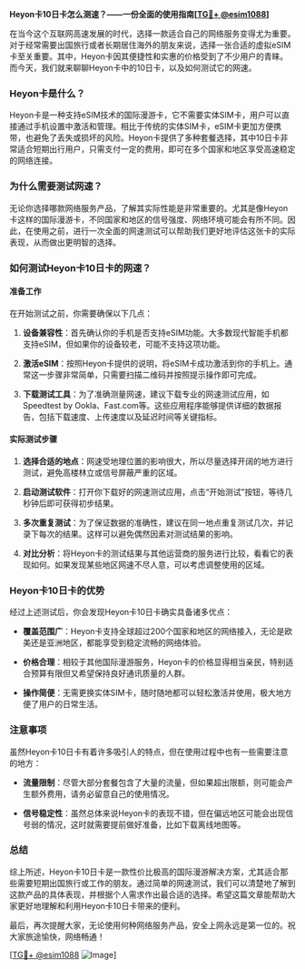 **Heyon卡10日卡怎么测速？——一份全面的使用指南[[TG💪+ @esim1088](https://t.me/s/esim1088)]**

在当今这个互联网高速发展的时代，选择一款适合自己的网络服务变得尤为重要。对于经常需要出国旅行或者长期居住海外的朋友来说，选择一张合适的虚拟eSIM卡至关重要。其中，Heyon卡因其便捷性和实惠的价格受到了不少用户的青睐。而今天，我们就来聊聊Heyon卡中的10日卡，以及如何测试它的网速。

### Heyon卡是什么？

Heyon卡是一种支持eSIM技术的国际漫游卡，它不需要实体SIM卡，用户可以直接通过手机设置中激活和管理。相比于传统的实体SIM卡，eSIM卡更加方便携带，也避免了丢失或损坏的风险。Heyon卡提供了多种套餐选择，其中10日卡非常适合短期出行用户，只需支付一定的费用，即可在多个国家和地区享受高速稳定的网络连接。

### 为什么需要测试网速？

无论你选择哪款网络服务产品，了解其实际性能是非常重要的。尤其是像Heyon卡这样的国际漫游卡，不同国家和地区的信号强度、网络环境可能会有所不同。因此，在使用之前，进行一次全面的网速测试可以帮助我们更好地评估这张卡的实际表现，从而做出更明智的选择。

### 如何测试Heyon卡10日卡的网速？

#### 准备工作

在开始测试之前，你需要确保以下几点：

1. **设备兼容性**：首先确认你的手机是否支持eSIM功能。大多数现代智能手机都支持eSIM，但如果你的设备较老，可能不支持这项功能。
   
2. **激活eSIM**：按照Heyon卡提供的说明，将eSIM卡成功激活到你的手机上。通常这一步骤非常简单，只需要扫描二维码并按照提示操作即可完成。

3. **下载测试工具**：为了准确测量网速，建议下载专业的网速测试应用，如Speedtest by Ookla、Fast.com等。这些应用程序能够提供详细的数据报告，包括下载速度、上传速度以及延迟时间等关键指标。

#### 实际测试步骤

1. **选择合适的地点**：网速受地理位置的影响很大，所以尽量选择开阔的地方进行测试，避免高楼林立或信号屏蔽严重的区域。

2. **启动测试软件**：打开你下载好的网速测试应用，点击“开始测试”按钮，等待几秒钟后即可获得初步结果。

3. **多次重复测试**：为了保证数据的准确性，建议在同一地点重复测试几次，并记录下每次的结果。这样可以避免偶然因素对测试结果的影响。

4. **对比分析**：将Heyon卡的测试结果与其他运营商的服务进行比较，看看它的表现如何。如果发现某些地区网速不尽人意，可以考虑调整使用的区域。

### Heyon卡10日卡的优势

经过上述测试后，你会发现Heyon卡10日卡确实具备诸多优点：

- **覆盖范围广**：Heyon卡支持全球超过200个国家和地区的网络接入，无论是欧美还是亚洲地区，都能享受到稳定流畅的网络体验。
  
- **价格合理**：相较于其他国际漫游服务，Heyon卡的价格显得相当亲民，特别适合预算有限但又希望保持良好通讯质量的人群。

- **操作简便**：无需更换实体SIM卡，随时随地都可以轻松激活并使用，极大地方便了用户的日常生活。

### 注意事项

虽然Heyon卡10日卡有着许多吸引人的特点，但在使用过程中也有一些需要注意的地方：

- **流量限制**：尽管大部分套餐包含了大量的流量，但如果超出限额，则可能会产生额外费用，请务必留意自己的使用情况。

- **信号稳定性**：虽然总体来说Heyon卡的表现不错，但在偏远地区可能会出现信号弱的情况，这时就需要提前做好准备，比如下载离线地图等。

### 总结

综上所述，Heyon卡10日卡是一款性价比极高的国际漫游解决方案，尤其适合那些需要短期出国旅行或工作的朋友。通过简单的网速测试，我们可以清楚地了解到这款产品的具体表现，并根据个人需求作出最合适的选择。希望这篇文章能帮助大家更好地理解和利用Heyon卡10日卡带来的便利。

最后，再次提醒大家，无论使用何种网络服务产品，安全上网永远是第一位的。祝大家旅途愉快，网络畅通！

[[TG💪+ @esim1088](https://t.me/s/esim1088) ![Image](https://i.postimg.cc/4NQfJmqS/Snipaste-2025-05-13-00-14-12.png)]